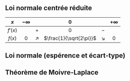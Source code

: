 ## Loi normale centrée réduite

|   $x$   | $-\infty$ |            |           $0$           |            | $+\infty$ |
|:-------:|:---------:|:----------:|:-----------------------:|:----------:|:---------:|
| $f'(x)$ |           |     $+$    |           $0$           |     $-$    |           |
|  $f(x)$ |    $0$    | $\nearrow$ | $\frac{1}{\sqrt{2\pi}}$ | $\searrow$ |    $0$    |

## Loi normale (espérence et écart-type)

## Théorème de Moivre-Laplace
